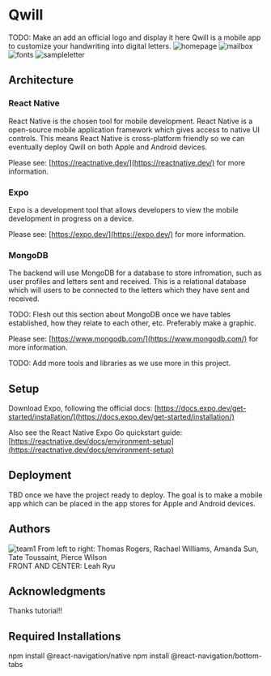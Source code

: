 # Qwill

TODO: Make an add an official logo and display it here
Qwill is a mobile app to customize your handwriting into digital letters.
![homepage](https://user-images.githubusercontent.com/67716136/216882499-6d6f2f69-205a-4947-8352-9b44847b9ec0.JPG)
![mailbox](https://user-images.githubusercontent.com/67716136/216882575-8a990e8c-294e-4e22-9c29-3ec77b50342c.JPG)
![fonts](https://user-images.githubusercontent.com/67716136/216883213-fe6d7e58-74c2-47c2-b76d-021a052eb7fe.JPG)
![sampleletter](https://user-images.githubusercontent.com/67716136/216883200-e9552c38-7459-4fad-bdbe-0dbeeaf2a404.JPG)

## Architecture

### React Native
React Native is the chosen tool for mobile development. React Native is a open-source mobile application framework which gives access to native UI controls. This means React Native is cross-platform friendly so we can eventually deploy Qwill on both Apple and Android devices.

Please see: [https://reactnative.dev/](https://reactnative.dev/) for more information.

### Expo
Expo is a development tool that allows developers to view the mobile development in progress on a device.

Please see: [https://expo.dev/](https://expo.dev/) for more information.

### MongoDB
The backend will use MongoDB for a database to store infromation, such as user profiles and letters sent and received. This is a relational database which will users to be connected to the letters which they have sent and received.

TODO: Flesh out this section about MongoDB once we have tables established, how they relate to each other, etc. Preferably make a graphic.

Please see: [https://www.mongodb.com/](https://www.mongodb.com/) for more information.

TODO: Add more tools and libraries as we use more in this project.

## Setup

Download Expo, following the official docs: [https://docs.expo.dev/get-started/installation/](https://docs.expo.dev/get-started/installation/)

Also see the React Native Expo Go quickstart guide: [https://reactnative.dev/docs/environment-setup](https://reactnative.dev/docs/environment-setup)

## Deployment

TBD once we have the project ready to deploy.
The goal is to make a mobile app which can be placed in the app stores for Apple and Android devices.

## Authors
![team1](https://user-images.githubusercontent.com/45802767/213886442-e6182d95-9df6-4775-bfa4-18b788df374b.jpg)
From left to right: Thomas Rogers, Rachael Williams, Amanda Sun, Tate Toussaint, Pierce Wilson <br>
FRONT AND CENTER: Leah Ryu <br>

## Acknowledgments

Thanks tutorial!!


## Required Installations
npm install @react-navigation/native
npm install @react-navigation/bottom-tabs
